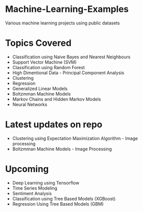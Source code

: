 # Machine-Learning-Examples
Various machine learning projects using public datasets

# Topics Covered
- Classification using Naive Bayes and Nearest Neighbours
- Support Vector Machine (SVM)
- Classification using Random Forest
- High Dimentional Data - Principal Component Analysis
- Clustering
- Regression
- Generalized Linear Models
- Boltzmman Machine Models 
- Markov Chains and Hidden Markov Models
- Neural Networks

# Latest updates on repo
- Clustering using Expectation Maximization Algorithm - Image processing
- Boltzmman Machine Models - Image Processing 

# Upcoming 
- Deep Learning using Tensorflow
- Time Series Modeling
- Sentiment Analysis 
- Classification using Tree Based Models (XGBoost)
- Regression Using Tree Based Models (GBM)


